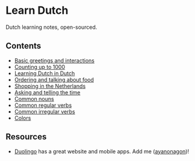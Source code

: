 # Learn Dutch

Dutch learning notes, open-sourced.

## Contents

* [Basic greetings and interactions](Interaction.md)
* [Counting up to 1000](Counting.md)
* [Learning Dutch in Dutch](Learning.md)
* [Ordering and talking about food](Restaurant.md)
* [Shopping in the Netherlands](Shopping.md)
* [Asking and telling the time](Time.md)
* [Common nouns](Nouns.md)
* [Common regular verbs](Verbs.md)
* [Common irregular verbs](IrregularVerbs.md)
* [Colors](Colors.md)

## Resources

* [Duolingo](https://www.duolingo.com) has a great website and mobile apps. Add me ([ayanonagon](https://www.duolingo.com/ayanonagon))!
